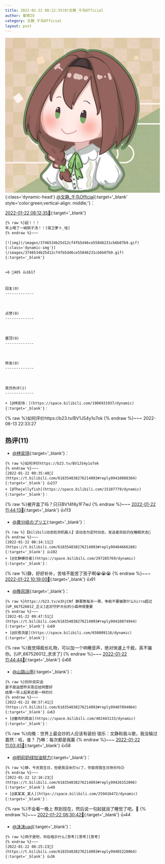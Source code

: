 ```yaml
---
title: 2022-01-22 08:12:35(0)文静_千鸟Official
author: 御坂IO
category: 文静_千鸟Official
layout: post
---
```


![img](/images/ac7482ed1b9a7f203dc68c0c4a77c488a27b108a.jpg){:class='dynamic-head'}
[@文静_千鸟Official](https://space.bilibili.com/667526012/dynamic){:target='_blank' style='color:green;vertical-align: middle;'}：

[2022-01-22 08:12:35🔗](https://t.bilibili.com/618354838276214093){:target='_blank'}

~~~
{% raw %}起！！！
早上喝了一碗鸽子汤！！[保卫萝卜_哇]
{% endraw %}~~~

[![img](/images/3746534b25d12cf4fb5d46ce55846231cb6b07b9.gif){:class='dynamic-img'}](/images/3746534b25d12cf4fb5d46ce55846231cb6b07b9.gif){:target='_blank'}


↪️6 💬405 👍1617


回复(0)
-------------



点赞(0)
-------------



置顶(0)
-------------



转发(0)
-------------



首页热评(1)
-------------

+ [@林奕玚：](https://space.bilibili.com/1906931937/dynamic){:target='_blank'}：
~~~
{% raw %}如何评价https://b23.tv/BV1JS4y1o7ok
{% endraw %}~~~
2022-06-13 22:33:27


热评(11)
-------------

+ [@林奕玚](https://space.bilibili.com/1906931937/dynamic){:target='_blank'}：
~~~
{% raw %}如何评价https://b23.tv/BV1JS4y1o7ok
{% endraw %}~~~
[2022-01-22 09:35:40🔗](https://t.bilibili.com/618354838276214093#reply99410008304){:target='_blank'} 👍237
+ [@Thejellyfish](https://space.bilibili.com/15107779/dynamic){:target='_blank'}：
~~~
{% raw %}被开盒了吗？只只BV14f4y1F7wJ
{% endraw %}~~~
[2022-01-22 11:44:13🔗](https://t.bilibili.com/618354838276214093#reply99422338192){:target='_blank'} 👍113
+ [@異分岐のプリエ](https://space.bilibili.com/1056997306/dynamic){:target='_blank'}：
~~~
{% raw %}【bilibili动态检测机器人】该动态为定时动态，发送者目前仍在睡眠状态🤖️
{% endraw %}~~~
[2022-01-22 08:14:11🔗](https://t.bilibili.com/618354838276214093#reply99404666288){:target='_blank'} 👍102
+ [@文静模仿者](https://space.bilibili.com/297285769/dynamic){:target='_blank'}：
~~~
{% raw %}静，好好补补，苦啥不能苦了孩子啊😭😭😭
{% endraw %}~~~
[2022-01-22 10:19:00🔗](https://t.bilibili.com/618354838276214093#reply99413735104){:target='_blank'} 👍91
+ [@晚风琪](https://space.bilibili.com/471171866/dynamic){:target='_blank'}：
~~~
{% raw %}https://b23.tv/e3hjCNf 静栗惹每天一票，争取不要被那什么hirro超过[UP_667526012_正义]这对守护大伙的小森林很重要
{% endraw %}~~~
[2022-01-22 09:47:51🔗](https://t.bilibili.com/618354838276214093#reply99410874944){:target='_blank'} 👍69
+ [@灰夜流星](https://space.bilibili.com/650009116/dynamic){:target='_blank'}：
~~~
{% raw %}我觉得舰长礼物，可以加一个哄睡音声，绝对快速上千舰，真不骗你。[UP_667526012_求求了]
{% endraw %}~~~
[2022-01-22 11:44:44🔗](https://t.bilibili.com/618354838276214093#reply99422357168){:target='_blank'} 👍68
+ [@山路山雨](https://space.bilibili.com/409671358/dynamic){:target='_blank'}：
~~~
{% raw %}妈你说实话
是不是运营昨天答应给网整好
结果一早上起来还是一样的烂
{% endraw %}~~~
[2022-01-22 08:57:41🔗](https://t.bilibili.com/618354838276214093#reply99407094064){:target='_blank'} 👍63
+ [@塞肉的跳虫](https://space.bilibili.com/402443133/dynamic){:target='_blank'}：
~~~
{% raw %}向晚：世界上最会炒的人应该有装扮
珈乐：文静和我斗歌，我没输过
嘉然：哈，谁？
乃琳：每次都是我赢
{% endraw %}~~~
[2022-01-22 11:03:45🔗](https://t.bilibili.com/618354838276214093#reply99418032320){:target='_blank'} 👍58
+ [@明前奶绿加油努力](https://space.bilibili.com/14059388/dynamic){:target='_blank'}：
~~~
{% raw %}静，今天我生日，但是我没米打sc了，你能祝我生日快乐吗😥
{% endraw %}~~~
[2022-01-22 12:16:23🔗](https://t.bilibili.com/618354838276214093#reply99426152096){:target='_blank'} 👍49
+ [@某某某_某人](https://space.bilibili.com/259416472/dynamic){:target='_blank'}：
~~~
{% raw %}不会看一晚上 熬到现在，然后说一句起就润了睡觉了吧。🤔
{% endraw %}~~~
[2022-01-22 08:30:42🔗](https://t.bilibili.com/618354838276214093#reply99405535744){:target='_blank'} 👍44
+ [@沫沫uad](https://space.bilibili.com/384803816/dynamic){:target='_blank'}：
~~~
{% raw %}鸽子是吧，你在暗示什么[思考][思考][思考]
{% endraw %}~~~
[2022-01-22 08:25:23🔗](https://t.bilibili.com/618354838276214093#reply99405220064){:target='_blank'} 👍36


